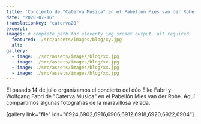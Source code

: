 ```yaml
---
title: 'Concierto de "Caterva Musica" en el Pabellón Mies van der Rohe'
date: "2020-07-16"
translationKey: "caterva20"
excerpt:
images: # complete path for eleventy img srcset output, alt required
  featured: ./src/assets/images/blog/xy.jpg
  alt:
gallery:
  - image: ./src/assets/images/blog/xx.jpg
  - image: ./src/assets/images/blog/xx.jpg
  - image: ./src/assets/images/blog/xx.jpg
  - image: ./src/assets/images/blog/xx.jpg
---
```


El pasado 14 de julio organizamos el concierto del dúo Elke Fabri y Wolfgang Fabri de "Caterva Musica" en el Pabellón Mies van der Rohe. Aquí compartimos algunas fotografías de la maravillosa velada.

\[gallery link="file" ids="6924,6902,6916,6906,6912,6918,6920,6922,6904"\]
